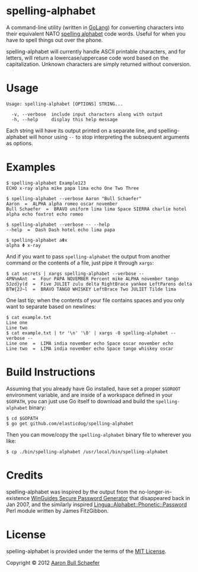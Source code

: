 spelling-alphabet
=================

A command-line utility (written in [GoLang](http://golang.org/)) for
converting characters into their equivalent NATO [spelling
alphabet](https://en.wikipedia.org/wiki/Spelling_alphabet) code words.
Useful for when you have to spell things out over the phone.

spelling-alphabet will currently handle ASCII printable characters, and
for letters, will return a lowercase/uppercase code word based on the
capitalization. Unknown characters are simply returned without conversion.

Usage
=====

    Usage: spelling-alphabet [OPTIONS] STRING...

      -v, --verbose  include input characters along with output
      -h, --help     display this help message

Each string will have its output printed on a separate line, and
spelling-alphabet will honor using `--` to stop interpreting the
subsequent arguments as options.

Examples
========

    $ spelling-alphabet Example123
    ECHO x-ray alpha mike papa lima echo One Two Three

    $ spelling-alphabet --verbose Aaron "Bull Schaefer"
    Aaron  =  ALPHA alpha romeo oscar november
    Bull Schaefer  =  BRAVO uniform lima lima Space SIERRA charlie hotel alpha echo foxtrot echo romeo

    $ spelling-alphabet --verbose -- --help
    --help  =  Dash Dash hotel echo lima papa

    $ spelling-alphabet aΦx
    alpha Φ x-ray

And if you want to pass `spelling-alphabet` the output from another
command or the contents of a file, just pipe it through `xargs`:

    $ cat secrets | xargs spelling-alphabet --verbose --
    4PN%mAnt  =  Four PAPA NOVEMBER Percent mike ALPHA november tango
    5Jzd}y(d  =  Five JULIET zulu delta RightBrace yankee LeftParens delta
    BTW{2J~l  =  BRAVO TANGO WHISKEY LeftBrace Two JULIET Tilde lima

One last tip; when the contents of your file contains spaces and you only
want to separate based on newlines:

    $ cat example.txt
    Line one
    Line two
    $ cat example.txt | tr '\n' '\0' | xargs -0 spelling-alphabet --verbose --
    Line one  =  LIMA india november echo Space oscar november echo
    Line two  =  LIMA india november echo Space tango whiskey oscar

Build Instructions
==================

Assuming that you already have Go installed, have set a proper `$GOROOT`
environment variable, and are inside of a workspace defined in your
`$GOPATH`, you can just use Go itself to download and build the
`spelling-alphabet` binary:

    $ cd $GOPATH
    $ go get github.com/elasticdog/spelling-alphabet

Then you can move/copy the `spelling-alphabet` binary file to wherever you
like:

    $ cp ./bin/spelling-alphabet /usr/local/bin/spelling-alphabet

Credits
=======

spelling-alphabet was inspired by the output from the no-longer-in-existence
[WinGuides Secure Password Generator](http://www.winguides.com/security/password.php)
that disappeared back in Jan 2007, and the similarly inspired
[Lingua::Alphabet::Phonetic::Password](http://search.cpan.org/~jfitz/Lingua-Alphabet-Phonetic-Password-0.11/lib/Lingua/Alphabet/Phonetic/Password.pm)
Perl module written by James FitzGibbon.

License
=======

spelling-alphabet is provided under the terms of the
[MIT License](http://www.opensource.org/licenses/MIT).

Copyright &copy; 2012 [Aaron Bull Schaefer](mailto:aaron@elasticdog.com)
